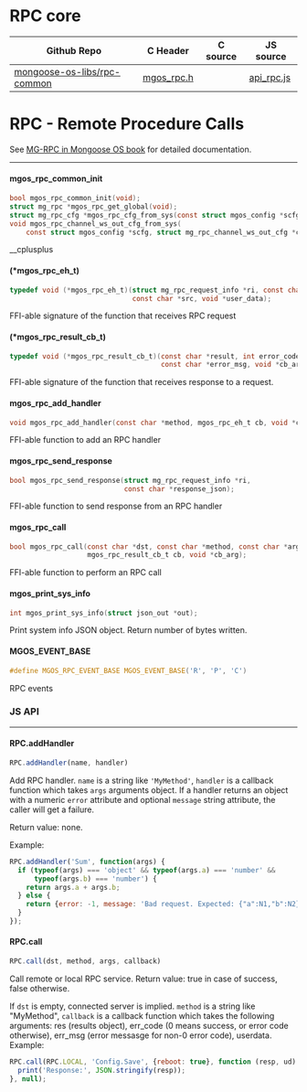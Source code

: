 # RPC core
| Github Repo | C Header | C source  | JS source |
| ----------- | -------- | --------  | ----------------- |
| [mongoose-os-libs/rpc-common](https://github.com/mongoose-os-libs/rpc-common) | [mgos_rpc.h](https://github.com/mongoose-os-libs/rpc-common/tree/master/include/mgos_rpc.h) | &nbsp;  | [api_rpc.js](https://github.com/mongoose-os-libs/rpc-common/tree/master/mjs_fs/api_rpc.js)         |

# RPC - Remote Procedure Calls

See [MG-RPC in Mongoose OS book](https://mongoose-os.com/docs/book/rpc.html)
for detailed documentation.


 ----- 
#### mgos_rpc_common_init

```c
bool mgos_rpc_common_init(void);
struct mg_rpc *mgos_rpc_get_global(void);
struct mg_rpc_cfg *mgos_rpc_cfg_from_sys(const struct mgos_config *scfg);
void mgos_rpc_channel_ws_out_cfg_from_sys(
    const struct mgos_config *scfg, struct mg_rpc_channel_ws_out_cfg *chcfg);
```
 __cplusplus 
#### (*mgos_rpc_eh_t)

```c
typedef void (*mgos_rpc_eh_t)(struct mg_rpc_request_info *ri, const char *args,
                              const char *src, void *user_data);
```
 FFI-able signature of the function that receives RPC request 
#### (*mgos_rpc_result_cb_t)

```c
typedef void (*mgos_rpc_result_cb_t)(const char *result, int error_code,
                                     const char *error_msg, void *cb_arg);
```
 FFI-able signature of the function that receives response to a request. 
#### mgos_rpc_add_handler

```c
void mgos_rpc_add_handler(const char *method, mgos_rpc_eh_t cb, void *cb_arg);
```

FFI-able function to add an RPC handler
 
#### mgos_rpc_send_response

```c
bool mgos_rpc_send_response(struct mg_rpc_request_info *ri,
                            const char *response_json);
```
 FFI-able function to send response from an RPC handler 
#### mgos_rpc_call

```c
bool mgos_rpc_call(const char *dst, const char *method, const char *args_json,
                   mgos_rpc_result_cb_t cb, void *cb_arg);
```
 FFI-able function to perform an RPC call 
#### mgos_print_sys_info

```c
int mgos_print_sys_info(struct json_out *out);
```
 Print system info JSON object. Return number of bytes written. 
#### MGOS_EVENT_BASE

```c
#define MGOS_RPC_EVENT_BASE MGOS_EVENT_BASE('R', 'P', 'C')
```
 RPC events 

### JS API

 --- 
#### RPC.addHandler

```javascript
RPC.addHandler(name, handler)
```
Add RPC handler. `name` is a string like `'MyMethod'`, `handler`
is a callback function which takes `args` arguments object.
If a handler returns an object with a numeric `error` attribute and
optional `message` string attribute, the caller will get a failure.

Return value: none.

Example:
```javascript
RPC.addHandler('Sum', function(args) {
  if (typeof(args) === 'object' && typeof(args.a) === 'number' &&
      typeof(args.b) === 'number') {
    return args.a + args.b;
  } else {
    return {error: -1, message: 'Bad request. Expected: {"a":N1,"b":N2}'};
  }
});
```
#### RPC.call

```javascript
RPC.call(dst, method, args, callback)
```
Call remote or local RPC service.
Return value: true in case of success, false otherwise.

If `dst` is empty, connected server is implied. `method` is a string
like "MyMethod", `callback` is a callback function which takes the following
arguments: res (results object), err_code (0 means success, or error code
otherwise), err_msg (error messasge for non-0 error code), userdata. Example:

```javascript
RPC.call(RPC.LOCAL, 'Config.Save', {reboot: true}, function (resp, ud) {
  print('Response:', JSON.stringify(resp));
}, null);
```
